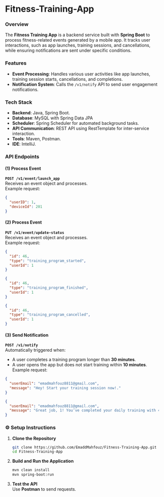 # Fitness-Training-App

###  Overview  
The **Fitness Training App** is a backend service built with **Spring Boot** to process fitness-related events generated by a mobile app. It tracks user interactions, such as app launches, training sessions, and cancellations, while ensuring notifications are sent under specific conditions.

###  Features  
- **Event Processing**: Handles various user activities like app launches, training session starts, cancellations, and completions.  
- **Notification System**: Calls the `/v1/notify` API to send user engagement notifications.  

###  Tech Stack  
- **Backend**: Java, Spring Boot.
- **Database**: MySQL with Spring Data JPA
- **Scheduler**: Spring Scheduler for automated background tasks.
- **API Communication**: REST API using RestTemplate for inter-service interaction.
- **Tools**: Maven, Postman.
- **IDE**: IntelliJ.


### API Endpoints  

#### (1) **Process Event**  
**`POST /v1/event/launch_app`**  
Receives an event object and processes.  
Example request:  
```json
{
  "userID": 1,
  "deviceId": 201
}
```  

#### (2) **Process Event**  
**`PUT /v1/event/update-status`**  
Receives an event object and processes.  
Example request:  
```json
{
  "id": 46,
  "type": "training_program_started",
  "userId": 1
}
```
```json
{
  "id": 46,
  "type": "training_program_finished",
  "userId": 1
}
```
```json
{
  "id": 46,
  "type": "training_program_cancelled",
  "userId": 1
}
```
#### (3) **Send Notification**  
**`POST /v1/notify`**  
Automatically triggered when:  
- A user completes a training program longer than **30 minutes**.  
- A user opens the app but does not start training within **10 minutes**.  
Example request:  
```json
{
  "userEmail": "emadmahfouz8811@gmail.com",
  "message": "Hey! Start your training session now!."
}
```
```json
{
  "userEmail": "emadmahfouz8811@gmail.com",
  "message": "Great job, 1! You’ve completed your daily training with 45 minutes of effort! Keep pushing towards your fitness goals!."
}
```  
### ⚙️ Setup Instructions  

1. **Clone the Repository**  
   ```bash
   git clone https://github.com/EmaddMahfouz/Fitness-Training-App.git
   cd Fitness-Training-App
   ```  

2. **Build and Run the Application**  
   ```bash
   mvn clean install
   mvn spring-boot:run
   ```  

3. **Test the API**  
   Use **Postman** to send requests.  


